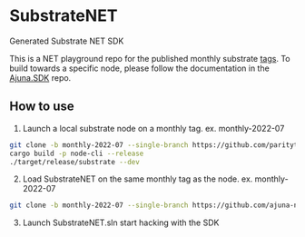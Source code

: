 # SubstrateNET
Generated Substrate NET SDK

This is a NET playground repo for the published monthly substrate [tags](https://github.com/paritytech/substrate/tags). To build towards a specific node, please follow the documentation in the [Ajuna.SDK](https://github.com/ajuna-network/Ajuna.SDK) repo.

## How to use

1. Launch a local substrate node on a monthly tag. ex. monthly-2022-07
```bash
git clone -b monthly-2022-07 --single-branch https://github.com/paritytech/substrate.git
cargo build -p node-cli --release
./target/release/substrate --dev
```

2. Load SubstrateNET on the same monthly tag as the node. ex. monthly-2022-07
```bash
git clone -b monthly-2022-07 --single-branch https://github.com/ajuna-network/SubstrateNET.git
```

3. Launch SubstrateNET.sln
start hacking with the SDK
